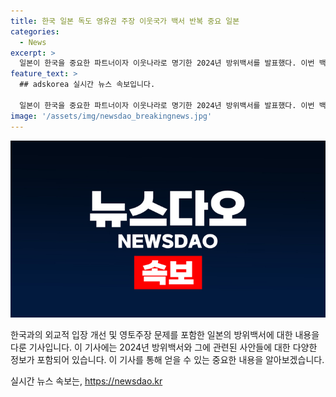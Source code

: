 ```yaml
---
title: 한국 일본 독도 영유권 주장 이웃국가 백서 반복 중요 일본
categories:
  - News
excerpt: >
  일본이 한국을 중요한 파트너이자 이웃나라로 명기한 2024년 방위백서를 발표했다. 이번 백서는 한국과의 관계를 개선하고, 지난해의 양국 정상회담과 안보 교류를 상세히 기록했다. 또한, 독도 문제에 대한 이번 백서의 서술은 한국 외교부의 강력한 항의를 촉발했다. 일본 방위성은 독도를 일본의 영토로 기술하며, 한국 정부와의 강력한 대립을 유발했다.
feature_text: >
  ## adskorea 실시간 뉴스 속보입니다.

  일본이 한국을 중요한 파트너이자 이웃나라로 명기한 2024년 방위백서를 발표했다. 이번 백서는 한국과의 관계를 개선하고, 지난해의 양국 정상회담과 안보 교류를 상세히 기록했다. 또한, 독도 문제에 대한 이번 백서의 서술은 한국 외교부의 강력한 항의를 촉발했다. 일본 방위성은 독도를 일본의 영토로 기술하며, 한국 정부와의 강력한 대립을 유발했다.
image: '/assets/img/newsdao_breakingnews.jpg'
---
```


<p><img src="/assets/img/newsdao_breakingnews.jpg" alt="adskorea 속보" /></p>

<p>한국과의 외교적 입장 개선 및 영토주장 문제를 포함한 일본의 방위백서에 대한 내용을 다룬 기사입니다. 이 기사에는 2024년 방위백서와 그에 관련된 사안들에 대한 다양한 정보가 포함되어 있습니다. 이 기사를 통해 얻을 수 있는 중요한 내용을 알아보겠습니다.</p>
실시간 뉴스 속보는, <a href="https://newsdao.kr" rel="dofollow">https://newsdao.kr</a>


